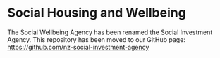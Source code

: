 # Social Housing and Wellbeing
The Social Wellbeing Agency has been renamed the Social Investment Agency. This repository has been moved to our GitHub page: https://github.com/nz-social-investment-agency

